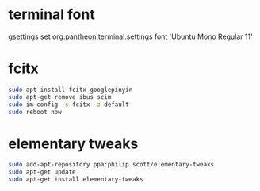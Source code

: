 # terminal font

gsettings set org.pantheon.terminal.settings font 'Ubuntu Mono Regular 11'

# fcitx

```sh
sudo apt install fcitx-googlepinyin
sudo apt-get remove ibus scim  
sudo im-config -s fcitx -z default
sudo reboot now
```

# elementary tweaks

```sh
sudo add-apt-repository ppa:philip.scott/elementary-tweaks
sudo apt-get update
sudo apt-get install elementary-tweaks
```


